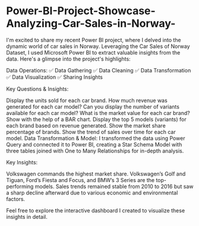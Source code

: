 # Power-BI-Project-Showcase-Analyzing-Car-Sales-in-Norway-

I'm excited to share my recent Power BI project, where I delved into the dynamic world of car sales in Norway. Leveraging the Car Sales of Norway Dataset, I used Microsoft Power BI to extract valuable insights from the data. Here's a glimpse into the project's highlights:

Data Operations:
✅ Data Gathering
✅ Data Cleaning
✅ Data Transformation
✅ Data Visualization
✅ Sharing Insights

Key Questions & Insights:

Display the units sold for each car brand.
How much revenue was generated for each car model?
Can you display the number of variants available for each car model?
What is the market value for each car brand? Show with the help of a BAR chart.
Display the top 5 models (variants) for each brand based on revenue generated.
Show the market share percentage of brands.
Show the trend of sales over time for each car model.
Data Transformation & Model:
I transformed the data using Power Query and connected it to Power BI, creating a Star Schema Model with three tables joined with One to Many Relationships for in-depth analysis.

Key Insights:

Volkswagen commands the highest market share.
Volkswagen’s Golf and Tiguan, Ford’s Fiesta and Focus, and BMW’s 3 Series are the top-performing models.
Sales trends remained stable from 2010 to 2016 but saw a sharp decline afterward due to various economic and environmental factors.

Feel free to explore the interactive dashboard I created to visualize these insights in detail.
